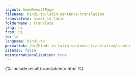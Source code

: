 ```yaml
---
layout: homeResultPage
fileName: hindi-to-latin-sentence-translation
translatein: hindi_to_latin
folderName : translate
lang: hi
from: hi
to: la
langname: hindi-to
permalink: /hi/hindi-to-latin-sentence-translation/result
sitemap: false
nointernationalization: true
---
```

{% include result/translateinto.html %}

<script src="/js/result/translation.js" data-foldername="{{page.folderName}}" data-lang="{{page.lang}}"></script>
